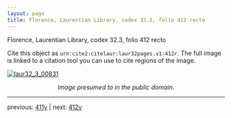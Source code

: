 ```yaml
---
layout: page
title: Florence, Laurentian Library, codex 32.3, folio 412 recto
---
```


Florence, Laurentian Library, codex 32.3, folio 412 recto

Cite this object as `urn:cite2:citelaur:laur32pages.v1:412r`.  The full image is linked to a citation tool you can use to cite regions of the image.

[![laur32_3_00831](http://www.homermultitext.org/iipsrv?IIIF=/project/homer/pyramidal/deepzoom/citelaur/laur32imgs/v1/laur32_3_00831.tif/full/800,/0/default.jpg)](http://www.homermultitext.org/ict2/?urn=urn:cite2:citelaur:laur32imgs.v1:laur32_3_00831) 

<p style="text-align: center; font-style: italic;">Image presumed to in the public domain.</p>

---

previous: [411v](../411v/) | next: [412v](../412v/)